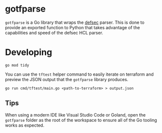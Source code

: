 # gotfparse

`gotfparse` is a Go library that wraps the [defsec][defsec_repo] parser. This is done to provide an exported function to Python that takes advantage of the capabilities and speed of the defsec HCL parser.

# Developing

    go mod tidy

You can use the `tftest` helper command to easily iterate on terraform and preview the JSON output that the `gotfparse` library produces.

    go run cmd/tftest/main.go <path-to-terraform> > output.json

## Tips

When using a modern IDE like Visual Studio Code or Goland, open the `gotfparse` folder as the root of the workspace to ensure all of the Go tooling works as expected.


[defsec_repo]: https://github.com/aquasecurity/defsec